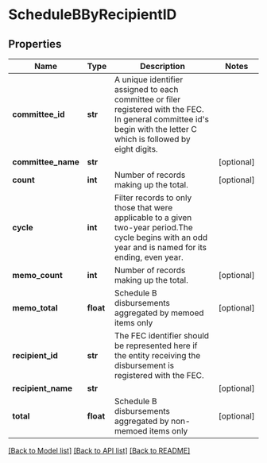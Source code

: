 # ScheduleBByRecipientID

## Properties
Name | Type | Description | Notes
------------ | ------------- | ------------- | -------------
**committee_id** | **str** |  A unique identifier assigned to each committee or filer registered with the FEC. In general committee id&#39;s begin with the letter C which is followed by eight digits.  |
**committee_name** | **str** |  | [optional]
**count** | **int** |  Number of records making up the total.  | [optional]
**cycle** | **int** |  Filter records to only those that were applicable to a given two-year period.The cycle begins with an odd year and is named for its ending, even year.  |
**memo_count** | **int** |  Number of records making up the total.  | [optional]
**memo_total** | **float** |  Schedule B disbursements aggregated by memoed items only  | [optional]
**recipient_id** | **str** | The FEC identifier should be represented here if the entity receiving the disbursement is registered with the FEC. |
**recipient_name** | **str** |  | [optional]
**total** | **float** |  Schedule B disbursements aggregated by non-memoed items only  | [optional]

[[Back to Model list]](../README.md#documentation-for-models) [[Back to API list]](../README.md#documentation-for-api-endpoints) [[Back to README]](../README.md)
